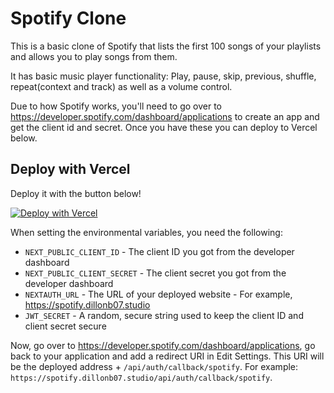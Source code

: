 
# Spotify Clone

This is a basic clone of Spotify that lists the first 100 songs of your playlists and allows you to play songs from them.

It has basic music player functionality: Play, pause, skip, previous, shuffle, repeat(context and track) as well as a volume control.

Due to how Spotify works, you'll need to go over to https://developer.spotify.com/dashboard/applications to create an app and get the client id and secret.
Once you have these you can deploy to Vercel below.

## Deploy with Vercel

Deploy it with the button below!

[![Deploy with Vercel](https://vercel.com/button)](https://vercel.com/new/git/external?repository-url=https://github.com/DillonB07/spotify-clone/&project-name=spotify-clone&repository-name=spotify-clone)

When setting the environmental variables, you need the following:

* `NEXT_PUBLIC_CLIENT_ID` - The client ID you got from the developer dashboard
* `NEXT_PUBLIC_CLIENT_SECRET` - The client secret you got from the developer dashboard
* `NEXTAUTH_URL` - The URL of your deployed website - For example, https://spotify.dillonb07.studio
* `JWT_SECRET` - A random, secure string used to keep the client ID and client secret secure

Now, go over to https://developer.spotify.com/dashboard/applications, go back to your application and add a redirect URI in Edit Settings. This URI will be the deployed address + `/api/auth/callback/spotify`. For example: `https://spotify.dillonb07.studio/api/auth/callback/spotify`.